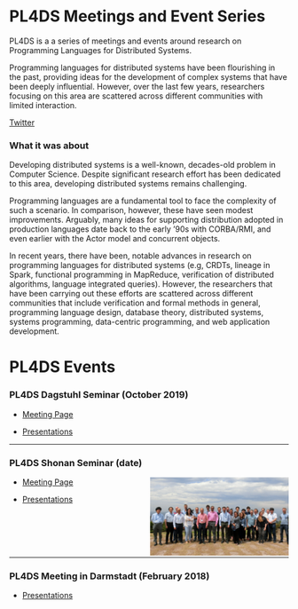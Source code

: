 # PL4DS Meetings and Event Series

PL4DS is a a series of meetings and events around research on Programming Languages for Distributed Systems.

Programming languages for distributed systems have been flourishing in the past, providing ideas for the development of complex systems that have been deeply influential. However, over the last few years, researchers focusing on this area are scattered across different communities with limited interaction.

[Twitter](https://twitter.com/search?q=%23pl4ds&src=typed_query)


### What it was about

Developing distributed systems is a well-known, decades-old problem in Computer Science. Despite significant research effort has been dedicated to this area, developing distributed systems remains challenging. 

Programming languages are a fundamental tool to face the complexity of such a scenario. In comparison, however, these have seen modest improvements. Arguably, many ideas for supporting distribution adopted in production languages date back to the early ’90s with CORBA/RMI, and even earlier with the Actor model and concurrent objects. 

In recent years, there have been, notable advances in research on programming languages for distributed systems (e.g, CRDTs, lineage in Spark, functional programming in MapReduce, verification of distributed algorithms, language integrated queries). However, the researchers that have been carrying out these efforts are scattered across different communities that include verification and formal methods in general, programming language design, database theory, distributed systems, systems programming, data-centric programming, and web application development.

# PL4DS Events

### PL4DS Dagstuhl Seminar (October 2019)


- [Meeting Page](https://www.dagstuhl.de/en/program/calendar/semhp/?semnr=19442)

- [Presentations](https://github.com/pl4ds/Dagstuhl-2019/blob/master/pages/Dagstuhl.md)

---

### PL4DS Shonan Seminar (date)

<img src="./assets/images/group_photo.jpg" alt="group_photo" width="250" align="right"/>

- [Meeting Page](https://shonan.nii.ac.jp/seminars/149/)

- [Presentations](https://github.com/pl4ds/Shonan-2019/blob/master/Pages/shonan.md)

<br/>
<br/>
<br/>
<br/>

---

### PL4DS Meeting in Darmstadt (February 2018)

- [Presentations](https://github.com/pl4ds/Darmstadt-2018/blob/master/pages/darmstadt.md)
